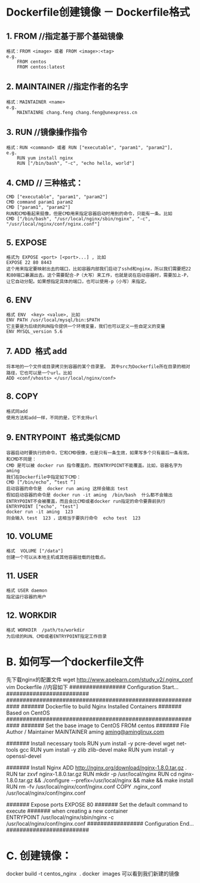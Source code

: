 # Dockerfile创建镜像 － Dockerfile格式

## 1. FROM //指定基于那个基础镜像
	格式：FROM <image> 或者 FROM <image>:<tag>
	e.g.
		FROM centos
		FROM centos:latest

## 2. MAINTAINER //指定作者的名字
	格式：MAINTAINER <name>
	e.g.
		MAINTAINRE chang.feng chang.feng@unexpress.cn

## 3. RUN //镜像操作指令
	格式：RUN <command> 或者 RUN ["executable", "param1", "param2"],
	e.g.
		RUN yum install nginx
		RUN ["/bin/bash", "-c", "echo hello, world"]

## 4. CMD  // 三种格式：
	CMD ["executable", "param1", "param2"]
	CMD command param1 param2
	CMD ["param1", "param2"]
	RUN和CMD看起来挺像，但是CMD用来指定容器启动时用到的命令，只能有一条。比如
	CMD ["/bin/bash", "/usr/local/nginx/sbin/nginx", "-c", "/usr/local/nginx/conf/nginx.conf"]

## 5. EXPOSE  
	格式为 EXPOSE <port> [<port>...] , 比如
	EXPOSE 22 80 8443
	这个用来指定要映射出去的端口，比如容器内部我们启动了sshd和nginx，所以我们需要把22和80端口暴漏出去。这个需要配合-P（大写）来工作，也就是说在启动容器时，需要加上-P，让它自动分配。如果想指定具体的端口，也可以使用-p（小写）来指定。

## 6. ENV  
	格式 ENV  <key> <value>, 比如  
	ENV PATH /usr/local/mysql/bin:$PATH
	它主要是为后续的RUN指令提供一个环境变量，我们也可以定义一些自定义的变量
	ENV MYSQL_version 5.6

## 7. ADD  格式 add <src> <dest>
	将本地的一个文件或目录拷贝到容器的某个目录里。 其中src为Dockerfile所在目录的相对路径，它也可以是一个url。比如
	ADD <conf/vhosts> </usr/local/nginx/conf>

## 8. COPY  
	格式同add
	使用方法和add一样，不同的是，它不支持url

## 9. ENTRYPOINT  格式类似CMD
	容器启动时要执行的命令，它和CMD很像，也是只有一条生效，如果写多个只有最后一条有效。和CMD不同是：
	CMD 是可以被 docker run 指令覆盖的，而ENTRYPOINT不能覆盖。比如，容器名字为aming
	我们在Dockerfile中指定如下CMD：
	CMD [“/bin/echo”, “test ”] 
	启动容器的命令是  docker run aming 这样会输出 test
	假如启动容器的命令是 docker run -it aming  /bin/bash  什么都不会输出
	ENTRYPOINT不会被覆盖，而且会比CMD或者docker run指定的命令要靠前执行
	ENTRYPOINT ["echo", "test"]
	docker run -it aming  123
	则会输入 test  123 ，这相当于要执行命令  echo test  123 

## 10. VOLUME 
	格式  VOLUME ["/data"]
	创建一个可以从本地主机或其他容器挂载的挂载点。


## 11. USER  
	格式 USER daemon
	指定运行容器的用户


## 12. WORKDIR  
	格式 WORKDIR  /path/to/workdir
	为后续的RUN、CMD或者ENTRYPOINT指定工作目录


# B. 如何写一个dockerfile文件
先下载nginx的配置文件 wget http://www.apelearn.com/study_v2/.nginx_conf 
vim Dockerfile //内容如下
################# Configuration Start... #########################
############################################################
####### Dockerfile to build Nginx Installed Containers
####### Based on CentOS
############################################################
####### Set the base image to CentOS
FROM centos
####### File Author / Maintainer
MAINTAINER aming aming@aminglinux.com

####### Install necessary tools
RUN yum install -y pcre-devel wget net-tools gcc
RUN yum install -y zlib zlib-devel make
RUN yum install -y openssl-devel

####### Install Nginx
ADD http://nginx.org/download/nginx-1.8.0.tar.gz .
RUN tar zxvf nginx-1.8.0.tar.gz
RUN mkdir -p /usr/local/nginx
RUN cd nginx-1.8.0.tar.gz && ./configure --prefix=/usr/local/nginx && make && make install
RUN rm -fv /usr/local/nginx/conf/nginx.conf
COPY .nginx_conf /usr/local/nginx/conf/nginx.conf

####### Expose ports
EXPOSE 80
####### Set the default command to execute
####### when creating a new container
ENTRYPOINT /usr/local/nginx/sbin/nginx -c /usr/local/nginx/conf/nginx.conf
################# Configuration End... #########################

# C. 创建镜像：
docker build -t centos_nginx  .
docker  images 可以看到我们新建的镜像

